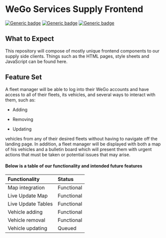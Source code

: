 # WeGo Services Supply Frontend #
[![Generic badge](https://img.shields.io/badge/version-1.2.0-<COLOR>.svg)](https://shields.io/)
[![Generic badge](https://img.shields.io/badge/build-stable-<COLOR>.svg)](https://shields.io/) 
[![Generic badge](https://img.shields.io/badge/code_style-SWETeam22-teal.svg)](https://github.com/komoto415/COSC3339/blob/master/Trying%20Markdown/StyleAndDirectoryGuide.md)

## What to Expect ##
This repository will compose of mostly unique frontend components to our supply side clients. Things such as the HTML pages, 
style sheets and JavaScript can be found here. 

## Feature Set ##
A fleet manager will be able to log into their WeGo accounts and have access to all of their fleets, its
vehicles, and several ways to interact with them, such as:

* Adding 

* Removing

* Updating

vehicles from any of their desired fleets without having to navigate off the landing page. In addition, 
a fleet manager will be displayed with both a map of his vehicles and a bulletin board which will present
them with urgent actions that must be taken or potential issues that may arise. 

#### Below is a table of our functionality and intended future features ####
|Functionality          |Status     
|:---                   |:---    
|Map integration        |Functional     
|Live Update Map        |Functional     
|Live Update Tables     |Functional
|Vehicle adding         |Functional     
|Vehicle removal        |Functional     
|Vehicle updating       |Queued     